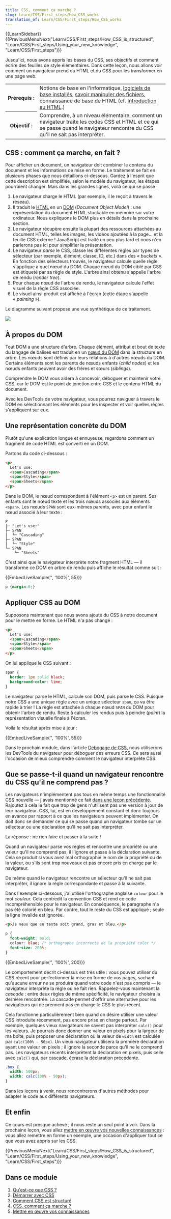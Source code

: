 ```yaml
---
title: CSS, comment ça marche ?
slug: Learn/CSS/First_steps/How_CSS_works
translation_of: Learn/CSS/First_steps/How_CSS_works
---
```

{{LearnSidebar}}{{PreviousMenuNext("Learn/CSS/First_steps/How_CSS_is_structured", "Learn/CSS/First_steps/Using_your_new_knowledge", "Learn/CSS/First_steps")}}

Jusqu'ici, nous avons appris les bases du CSS, ses objectifs et comment écrire des feuilles de style élémentaires. Dans cette leçon, nous allons voir comment un navigateur prend du HTML et du CSS pour les transformer en une page web.

<table class="standard-table">
  <tbody>
    <tr>
      <th scope="row">Prérequis&nbsp;:</th>
      <td>
        Notions de base en l'informatique,
        <a
          href="/fr/docs/Learn/Getting_started_with_the_web/Installing_basic_software"
          >logiciels de base installés</a
        >,
        <a href="/fr/docs/Learn/Getting_started_with_the_web/Dealing_with_files"
          >savoir manipuler des fichiers</a
        >, connaissance de base de HTML (cf. <a
          href="/fr/docs/Learn/HTML/Introduction_to_HTML"
          >Introduction au HTML</a
        >.)
      </td>
    </tr>
    <tr>
      <th scope="row">Objectif&nbsp;:</th>
      <td>
        Comprendre, à un niveau élémentaire, comment un navigateur traite les
        codes CSS et HTML et ce qui se passe quand le navigateur rencontre du
        CSS qu'il ne sait pas interpréter.
      </td>
    </tr>
  </tbody>
</table>

## CSS&nbsp;: comment ça marche, en fait&nbsp;?

Pour afficher un document, un navigateur doit combiner le contenu du document et les informations de mise en forme. Le traitement se fait en plusieurs phases que nous détaillons ci-dessous. Gardez à l'esprit que cette description est simplifiée, selon le modèle du navigateur, les étapes pourraient changer. Mais dans les grandes lignes, voilà ce qui se passe&nbsp;:

1. Le navigateur charge le HTML (par exemple, il le reçoit à travers le réseau).
2. Il traduit le [HTML](/fr/docs/Glossary/HTML) en un [DOM](/fr/docs/Glossary/DOM) (_Document Object Model_)&nbsp;: une représentation du document HTML stockable en mémoire sur votre ordinateur. Nous expliquons le DOM plus en détails dans la prochaine section.
3. Le navigateur récupère ensuite la plupart des ressources attachées au document HTML, telles les images, les vidéos ajoutées à la page… et la feuille CSS externe&nbsp;! JavaScript est traité un peu plus tard et nous n'en parlerons pas ici pour simplifier la présentation.
4. Le navigateur *parse* le CSS, classe les différentes règles par types de sélecteur (par exemple, élément, classe, ID, etc.) dans des «&nbsp;_buckets_&nbsp;». En fonction des sélecteurs trouvés, le navigateur calcule quelle règle s'applique à quel nœud du DOM. Chaque nœud du DOM ciblé par CSS est étiqueté par sa règle de style. L'arbre ainsi obtenu s'appelle l'arbre de rendu (<i lang="en">render tree</i>).
5. Pour chaque nœud de l'arbre de rendu, le navigateur calcule l'effet visuel de la règle CSS associée.
6. Le visuel ainsi produit est affiché à l'écran (cette étape s'appelle «&nbsp;_painting_&nbsp;»).

Le diagramme suivant propose une vue synthétique de ce traitement.

![](rendering.svg)

## À propos du DOM

Tout DOM a une structure d'arbre. Chaque élément, attribut et bout de texte du langage de balises est traduit en un [nœud du DOM](/fr/docs/Glossary/Node/DOM) dans la structure en arbre. Les nœuds sont définis par leurs relations à d'autres nœuds du DOM. Certains éléments sont les parents de nœuds enfants (<i lang="en">child nodes</i>) et les nœuds enfants peuvent avoir des frères et sœurs (<i lang="en">siblings</i>).

Comprendre le DOM vous aidera à concevoir, déboguer et maintenir votre CSS, car le DOM est le point de jonction entre CSS et le contenu HTML du document.

Avec les DevTools de votre navigateur, vous pourrez naviguer à travers le DOM en sélectionnant les éléments pour les inspecter et voir quelles règles s'appliquent sur eux.

## Une représentation concrète du DOM

Plutôt qu'une explication longue et ennuyeuse, regardons comment un fragment de code HTML est converti en un DOM.

Partons du code ci-dessous&nbsp;:

```html
<p>
  Let's use:
  <span>Cascading</span>
  <span>Style</span>
  <span>Sheets</span>
</p>
```

Dans le DOM, le nœud correspondant à l'élément `<p>` est un parent. Ses enfants sont le nœud texte et les trois nœuds associés aux éléments `<span>`. Les nœuds `SPAN` sont eux-mêmes parents, avec pour enfant le nœud associé à leur texte&nbsp;:

```
P
├─ "Let's use:"
├─ SPAN
|  └─ "Cascading"
├─ SPAN
|  └─ "Style"
└─ SPAN
    └─ "Sheets"
```

C'est ainsi que le navigateur interprète notre fragment HTML — il transforme ce DOM en arbre de rendu puis affiche le résultat comme suit&nbsp;:

{{EmbedLiveSample('', '100%', 55)}}

```css hidden
p {margin:0;}
```

## Appliquer CSS au DOM

Supposons maintenant que nous avons ajouté du CSS à notre document pour le mettre en forme. Le HTML n'a pas changé&nbsp;:

```html
<p>
  Let's use:
  <span>Cascading</span>
  <span>Style</span>
  <span>Sheets</span>
</p>
```

On lui applique le CSS suivant&nbsp;:

```css
span {
  border: 1px solid black;
  background-color: lime;
}
```

Le navigateur parse le HTML, calcule son DOM, puis parse le CSS. Puisque notre CSS a une unique règle avec un unique sélecteur `span`, ça va être rapide à trier&nbsp;! La règle est attachée à chaque nœud `SPAN` du DOM pour obtenir l'arbre de rendu. Reste à calculer les rendus puis à peindre (<i lang="en">paint</i>) la représentation visuelle finale à l'écran.

Voilà le résultat après mise à jour&nbsp;:

{{EmbedLiveSample('', '100%', 55)}}

Dans le prochain module, dans l'article [Débogage de CSS](/fr/docs/Learn/CSS/Building_blocks/Debugging_CSS), nous utiliserons les DevTools du navigateur pour déboguer des erreurs CSS. Ce sera aussi l'occasion de mieux comprendre comment le navigateur interprète CSS.

## Que se passe-t-il quand un navigateur rencontre du CSS qu'il ne comprend pas&nbsp;?

Les navigateurs n'implémentent pas tous en même temps une fonctionnalité CSS nouvelle — j'avais mentionné ce fait [dans une leçon précédente](/fr/docs/Learn/CSS/First_steps/What_is_CSS#prise_en_charge_par_les_navigateurs). Rajoutez à cela le fait que trop de gens n'utilisent pas une version à jour de leur navigateur. CSS, lui, est en développement constant et donc toujours en avance par rapport à ce que les navigateurs peuvent implémenter. On doit donc se demander ce qui se passe quand un navigateur tombe sur un sélecteur ou une déclaration qu'il ne sait pas interpréter.

La réponse&nbsp;: ne rien faire et passer à la suite&nbsp;!

Quand un navigateur parse vos règles et rencontre une propriété ou une valeur qu'il ne comprend pas, il l'ignore et passe à la déclaration suivante. Cela se produit si vous avez mal orthographié le nom de la propriété ou de la valeur, ou s'ils sont trop nouveaux et pas encore pris en charge par le navigateur.

De même quand le navigateur rencontre un sélecteur qu'il ne sait pas interpréter, il ignore la règle correspondante et passe à la suivante.

Dans l'exemple ci-dessous, j'ai utilisé l'orthographe anglaise `colour` pour le mot *couleur.* Cela contredit la convention CSS et rend ce code incompréhensible pour le navigateur. En conséquence, le paragraphe n'a pas été colorié en bleu. Par contre, tout le reste du CSS est appliqué&nbsp;; seule la ligne invalide est ignorée.

```html
<p>Je veux que ce texte soit grand, gras et bleu.</p>
```

```css
p {
  font-weight: bold;
  colour: blue; /* orthographe incorrecte de la propriété color */
  font-size: 200%;
}
```

{{EmbedLiveSample('', '100%', 200)}}

Le comportement décrit ci-dessus est très utile&nbsp;: vous pouvez utiliser du CSS récent pour perfectionner la mise en forme de vos pages, sachant qu'aucune erreur ne se produira quand votre code n'est pas compris — le navigateur interprète la règle ou ne fait rien. Rappelez-vous maintenant la _cascade_&nbsp;: entre deux règles de même spécificité, le navigateur choisira la dernière rencontrée. La cascade permet d'offrir une alternative pour les navigateurs qui ne prennent pas en charge le CSS le plus récent.

Cela fonctionne particulièrement bien quand on désire utiliser une valeur CSS introduite récemment, pas encore prise en charge partout. Par exemple, quelques vieux navigateurs ne savent pas interpréter `calc()` pour les valeurs. Je pourrais donc donner une valeur en pixels pour la largeur de ma boîte, puis proposer une déclaration où la valeur de `width` est calculée par `calc(100% - 50px)`. Un vieux navigateur utilisera la première déclaration ayant une valeur en pixels&nbsp;; il ignore la seconde parce qu'il ne le comprend pas. Les navigateurs récents interprètent la déclaration en pixels, puis celle avec `calc()` qui, par cascade, écrase la déclaration précédente.

```css
.box {
  width: 500px;
  width: calc(100% - 50px);
}
```

Dans les leçons à venir, nous rencontrerons d'autres méthodes pour adapter le code aux différents navigateurs.

## Et enfin

Ce cours est presque achevé&nbsp;; il nous reste un seul point à voir. Dans la prochaine leçon, vous allez [mettre en œuvre vos nouvelles connaissances](/fr/docs/Learn/CSS/First_steps/Using_your_new_knowledge)&nbsp;: vous allez remettre en forme un exemple, une occasion d'appliquer tout ce que vous avez appris sur les CSS.

{{PreviousMenuNext("Learn/CSS/First_steps/How_CSS_is_structured", "Learn/CSS/First_steps/Using_your_new_knowledge", "Learn/CSS/First_steps")}}

## Dans ce module

1. [Qu'est-ce que CSS&nbsp;?](/fr/docs/Learn/CSS/First_steps/What_is_CSS)
2. [Démarrer avec CSS](/fr/docs/Learn/CSS/First_steps/Getting_started)
3. [Comment CSS est structuré](/fr/docs/Learn/CSS/First_steps/How_CSS_is_structured)
4. [CSS, comment ça marche&nbsp;?](/fr/docs/Learn/CSS/First_steps/How_CSS_works)
5. [Mettre en œuvre vos connaissances](/fr/docs/Learn/CSS/First_steps/Using_your_new_knowledge)
